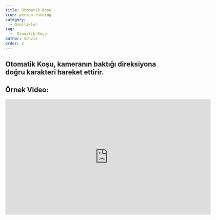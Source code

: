 ```yaml
---
title: Otomatik Koşu
icon: person-running
category:
  - Özellikler
tag:
  -  Otomatik Koşu
author: Schvis
order: 2
---
```


## Otomatik Koşu, kameranın baktığı direksiyona doğru karakteri hareket ettirir.

## Örnek Video:

<div class="iframe-container"><iframe width="640" height="360" src="https://www.youtube.com/embed/BLDhPBMs7Es?list=PL5eI1Tb64p56g27qfYk7VuFTz4FK6YrKa" title="Korepi - Auto Run" frameborder="0" allow="accelerometer; autoplay; clipboard-write; encrypted-media; gyroscope; picture-in-picture; web-share" allowfullscreen></iframe></div>

